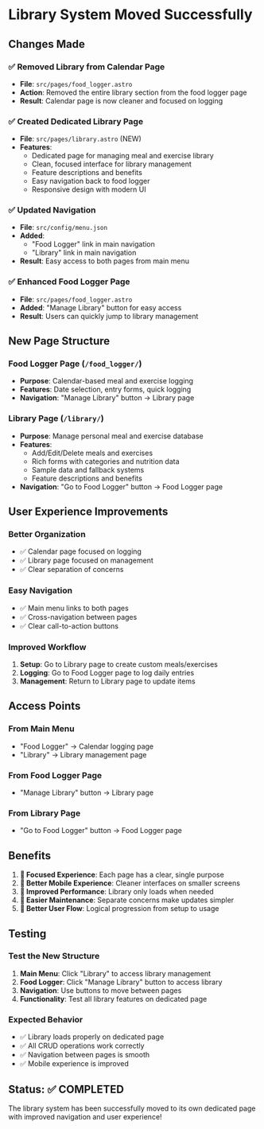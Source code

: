 # Library System Moved Successfully

## Changes Made

### ✅ **Removed Library from Calendar Page**
- **File**: `src/pages/food_logger.astro`
- **Action**: Removed the entire library section from the food logger page
- **Result**: Calendar page is now cleaner and focused on logging

### ✅ **Created Dedicated Library Page**
- **File**: `src/pages/library.astro` (NEW)
- **Features**:
  - Dedicated page for managing meal and exercise library
  - Clean, focused interface for library management
  - Feature descriptions and benefits
  - Easy navigation back to food logger
  - Responsive design with modern UI

### ✅ **Updated Navigation**
- **File**: `src/config/menu.json`
- **Added**: 
  - "Food Logger" link in main navigation
  - "Library" link in main navigation
- **Result**: Easy access to both pages from main menu

### ✅ **Enhanced Food Logger Page**
- **File**: `src/pages/food_logger.astro`
- **Added**: "Manage Library" button for easy access
- **Result**: Users can quickly jump to library management

## New Page Structure

### **Food Logger Page** (`/food_logger/`)
- **Purpose**: Calendar-based meal and exercise logging
- **Features**: Date selection, entry forms, quick logging
- **Navigation**: "Manage Library" button → Library page

### **Library Page** (`/library/`)
- **Purpose**: Manage personal meal and exercise database
- **Features**:
  - Add/Edit/Delete meals and exercises
  - Rich forms with categories and nutrition data
  - Sample data and fallback systems
  - Feature descriptions and benefits
- **Navigation**: "Go to Food Logger" button → Food Logger page

## User Experience Improvements

### **Better Organization**
- ✅ Calendar page focused on logging
- ✅ Library page focused on management
- ✅ Clear separation of concerns

### **Easy Navigation**
- ✅ Main menu links to both pages
- ✅ Cross-navigation between pages
- ✅ Clear call-to-action buttons

### **Improved Workflow**
1. **Setup**: Go to Library page to create custom meals/exercises
2. **Logging**: Go to Food Logger page to log daily entries
3. **Management**: Return to Library page to update items

## Access Points

### **From Main Menu**
- "Food Logger" → Calendar logging page
- "Library" → Library management page

### **From Food Logger Page**
- "Manage Library" button → Library page

### **From Library Page**
- "Go to Food Logger" button → Food Logger page

## Benefits

1. **🎯 Focused Experience**: Each page has a clear, single purpose
2. **📱 Better Mobile Experience**: Cleaner interfaces on smaller screens
3. **🚀 Improved Performance**: Library only loads when needed
4. **🔧 Easier Maintenance**: Separate concerns make updates simpler
5. **👥 Better User Flow**: Logical progression from setup to usage

## Testing

### **Test the New Structure**
1. **Main Menu**: Click "Library" to access library management
2. **Food Logger**: Click "Manage Library" button to access library
3. **Navigation**: Use buttons to move between pages
4. **Functionality**: Test all library features on dedicated page

### **Expected Behavior**
- ✅ Library loads properly on dedicated page
- ✅ All CRUD operations work correctly
- ✅ Navigation between pages is smooth
- ✅ Mobile experience is improved

## Status: ✅ COMPLETED

The library system has been successfully moved to its own dedicated page with improved navigation and user experience!

